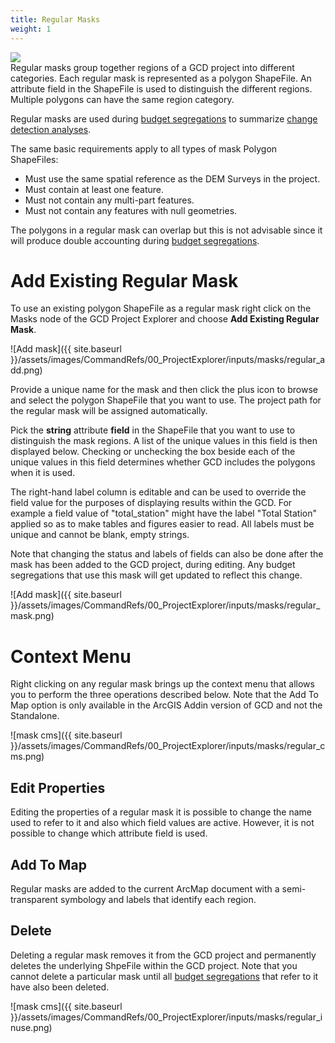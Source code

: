 ```yaml
---
title: Regular Masks
weight: 1
---
```


<div class="float-right">
<img src="{{ site.baseurl }} /assets/images/CommandRefs/00_ProjectExplorer/inputs/masks/regular.png"></div>
Regular masks group together regions of a GCD project into different categories. Each regular mask is represented as a polygon ShapeFile. An attribute field in the ShapeFile is used to distinguish the different regions. Multiple polygons can have the same region category.

Regular masks are used during [budget segregations]({{site.baseurl}}/Help/Analyses/Budget_Segregation/budget-segregation.html) to summarize [change detection analyses]().

The same basic requirements apply to all types of mask Polygon ShapeFiles:

* Must use the same spatial reference as the DEM Surveys in the project.
* Must contain at least one feature.
* Must not contain any multi-part features.
* Must not contain any features with null geometries.

The polygons in a regular mask can overlap but this is not advisable since it will produce double accounting during [budget segregations]().

# Add Existing Regular Mask

To use an existing polygon ShapeFile as a regular mask right click on the Masks node of the GCD Project Explorer and choose **Add Existing Regular Mask**.

![Add mask]({{ site.baseurl }}/assets/images/CommandRefs/00_ProjectExplorer/inputs/masks/regular_add.png)

Provide a unique name for the mask and then click the plus icon to browse and select the polygon ShapeFile that you want to use. The project path for the regular mask will be assigned automatically.

Pick the **string** attribute **field** in the ShapeFile that you want to use to distinguish the mask regions. A list of the unique values in this field is then displayed below. Checking or unchecking the box beside each of the unique values in this field determines whether GCD includes the polygons when it is used.

The right-hand label column is editable and can be used to override the field value for the purposes of displaying results within the GCD. For example a field value of "total_station" might have the label "Total Station" applied so as to make tables and figures easier to read. All labels must be unique and cannot be blank, empty strings.

Note that changing the status and labels of fields can also be done after the mask has been added to the GCD project, during editing. Any budget segregations that use this mask will get updated to reflect this change.

![Add mask]({{ site.baseurl }}/assets/images/CommandRefs/00_ProjectExplorer/inputs/masks/regular_mask.png)

# Context Menu

Right clicking on any regular mask brings up the context menu that allows you to perform the three operations described below. Note that the Add To Map option is only available in the ArcGIS Addin version of GCD and not the Standalone.

![mask cms]({{ site.baseurl }}/assets/images/CommandRefs/00_ProjectExplorer/inputs/masks/regular_cms.png)

## Edit Properties

Editing the properties of a regular mask it is possible to change the name used to refer to it and also which field values are active. However, it is not possible to change which attribute field is used.

## Add To Map

Regular masks are added to the current ArcMap document with a  semi-transparent symbology and labels that identify each region.

## Delete

Deleting a regular mask removes it from the GCD project and permanently deletes the underlying ShpeFile within the GCD project. Note that you cannot delete a particular mask until all [budget segregations]({{site.baseurl}}/Help/Analyses/Budget_Segregation/budget-segregation.html) that refer to it have also been deleted.

![mask cms]({{ site.baseurl }}/assets/images/CommandRefs/00_ProjectExplorer/inputs/masks/regular_inuse.png)

